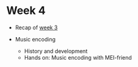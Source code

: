 # Week 4

- Recap of [week 3](../weeks/week-03.md)

- Music encoding
  - History and development 
  - Hands on: Music encoding with MEI-friend
